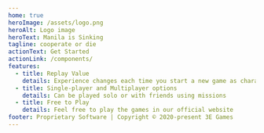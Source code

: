 ```yaml
---
home: true
heroImage: /assets/logo.png
heroAlt: Logo image
heroText: Manila is Sinking
tagline: cooperate or die
actionText: Get Started
actionLink: /components/
features:
  - title: Replay Value
    details: Experience changes each time you start a new game as characters and land layout are dynamically generated each time.
  - title: Single-player and Multiplayer options
    details: Can be played solo or with friends using missions
  - title: Free to Play
    details: Feel free to play the games in our official website 
footer: Proprietary Software | Copyright © 2020-present 3E Games
---
```


<style>
@import url('https://fonts.googleapis.com/css?family=Cute+Font');

#app {
  font-family: 'Cute Font', -apple-system, BlinkMacSystemFont, 'Segoe UI', Roboto, Oxygen, Ubuntu, Cantarell, 'Fira Sans', 'Droid Sans', 'Helvetica Neue', sans-serif;
}
</style>